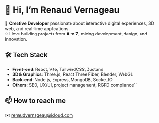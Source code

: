 # 👋 Hi, I’m Renaud Vernageau  

🚀 **Creative Developer** passionate about interactive digital experiences, 3D web, and real-time applications.  
💡 I love building projects from **A to Z**, mixing development, design, and innovation.  

## 🛠️ Tech Stack  
- **Front-end**: React, Vite, TailwindCSS, Zustand  
- **3D & Graphics**: Three.js, React Three Fiber, Blender, WebGL  
- **Back-end**: Node.js, Express, MongoDB, Socket.IO  
- **Others**: SEO, UX/UI, project management, RGPD compliance``

## 📫 How to reach me  
✉️ renaudvernageau@icloud.com  

<!---
RenaudVernageau/RenaudVernageau is a ✨ special ✨ repository because its `README.md` (this file) appears on your GitHub profile.
You can click the Preview link to take a look at your changes.
--->

